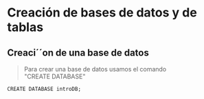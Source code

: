 # Creación de bases de datos y de tablas

## Creaci´´on de una base de datos  

> Para crear una base de datos usamos el comando   
> "CREATE DATABASE"

    CREATE DATABASE introDB;  

